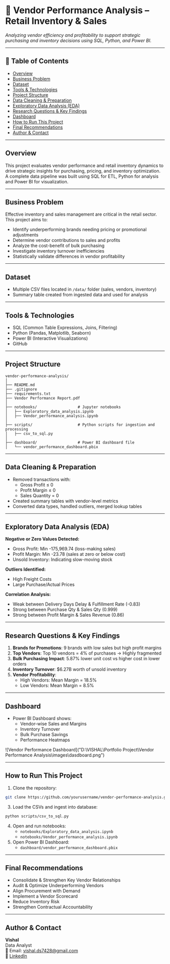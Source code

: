 
# 🧾 Vendor Performance Analysis – Retail Inventory & Sales

_Analyzing vendor efficiency and profitability to support strategic purchasing and inventory decisions using SQL, Python, and Power BI._

---

## 📌 Table of Contents
- <a href="#overview">Overview</a>
- <a href="#business-problem">Business Problem</a>
- <a href="#dataset">Dataset</a>
- <a href="#tools--technologies">Tools & Technologies</a>
- <a href="#project-structure">Project Structure</a>
- <a href="#data-cleaning--preparation">Data Cleaning & Preparation</a>
- <a href="#exploratory-data-analysis-eda">Exploratory Data Analysis (EDA)</a>
- <a href="#research-questions--key-findings">Research Questions & Key Findings</a>
- <a href="#dashboard">Dashboard</a>
- <a href="#how-to-run-this-project">How to Run This Project</a>
- <a href="#final-recommendations">Final Recommendations</a>
- <a href="#author--contact">Author & Contact</a>

---
<h2><a class="anchor" id="overview"></a>Overview</h2>

This project evaluates vendor performance and retail inventory dynamics to drive strategic insights for purchasing, pricing, and inventory optimization. A complete data pipeline was built using SQL for ETL, Python for analysis and Power BI for visualization.

---
<h2><a class="anchor" id="business-problem"></a>Business Problem</h2>

Effective inventory and sales management are critical in the retail sector. This project aims to:
- Identify underperforming brands needing pricing or promotional adjustments
- Determine vendor contributions to sales and profits
- Analyze the cost-benefit of bulk purchasing
- Investigate inventory turnover inefficiencies
- Statistically validate differences in vendor profitability

---
<h2><a class="anchor" id="dataset"></a>Dataset</h2>

- Multiple CSV files located in `/data/` folder (sales, vendors, inventory)
- Summary table created from ingested data and used for analysis

---

<h2><a class="anchor" id="tools--technologies"></a>Tools & Technologies</h2>

- SQL (Common Table Expressions, Joins, Filtering)
- Python (Pandas, Matplotlib, Seaborn)
- Power BI (Interactive Visualizations)
- GitHub

---
<h2><a class="anchor" id="project-structure"></a>Project Structure</h2>

```
vendor-performance-analysis/
│
├── README.md
├── .gitignore
├── requirements.txt
├── Vendor Performance Report.pdf
│
├── notebooks/                  # Jupyter notebooks
│   ├── Exploratory_data_analysis.ipynb
│   ├── Vendor_performance_analysis.ipynb
│
├── scripts/                    # Python scripts for ingestion and processing
│   ├── csv_to_sql.py
│
├── dashboard/                  # Power BI dashboard file
│   └── vendor_performance_dashboard.pbix
```

---
<h2><a class="anchor" id="data-cleaning--preparation"></a>Data Cleaning & Preparation</h2>

- Removed transactions with:
  - Gross Profit ≤ 0
  - Profit Margin ≤ 0
  - Sales Quantity = 0
- Created summary tables with vendor-level metrics
- Converted data types, handled outliers, merged lookup tables

---
<h2><a class="anchor" id="exploratory-data-analysis-eda"></a>Exploratory Data Analysis (EDA)</h2>

**Negative or Zero Values Detected:**
- Gross Profit: Min -175,969.74 (loss-making sales)
- Profit Margin: Min -23.78 (sales at zero or below cost)
- Unsold Inventory: Indicating slow-moving stock

**Outliers Identified:**
- High Freight Costs 
- Large Purchase/Actual Prices

**Correlation Analysis:**
- Weak between Delivery Days Delay & Fulfillment Rate (-0.83)
- Strong between Purchase Qty & Sales Qty (0.999)
- Strong between Profit Margin & Sales Revenue (0.86)

---
<h2><a class="anchor" id="research-questions--key-findings"></a>Research Questions & Key Findings</h2>

1. **Brands for Promotions**: 9 brands with low sales but high profit margins
2. **Top Vendors**: Top 10 vendors = 4% of purchases → Highly fragmented
3. **Bulk Purchasing Impact**: 5.87% lower unit cost vs higher cost in lower orders 
4. **Inventory Turnover**: $6.27B worth of unsold inventory
5. **Vendor Profitability**:
   - High Vendors: Mean Margin = 18.5%
   - Low Vendors: Mean Margin = 8.5%

---
<h2><a class="anchor" id="dashboard"></a>Dashboard</h2>

- Power BI Dashboard shows:
  - Vendor-wise Sales and Margins
  - Inventory Turnover
  - Bulk Purchase Savings
  - Performance Heatmaps

![Vendor Performance Dashboard]("D:\VISHAL\Portfolio Project\Vendor Performance Analysis\images\dasdboard.png")

---
<h2><a class="anchor" id="how-to-run-this-project"></a>How to Run This Project</h2>

1. Clone the repository:
```bash
git clone https://github.com/yourusername/vendor-performance-analysis.git
```
3. Load the CSVs and ingest into database:
```bash
python scripts/csv_to_sql.py
```
4. Open and run notebooks:
   - `notebooks/Exploratory_data_analysis.ipynb`
   - `notebooks/Vendor_performance_analysis.ipynb`
5. Open Power BI Dashboard:
   - `dashboard/vendor_performance_dashboard.pbix`

---
<h2><a class="anchor" id="final-recommendations"></a>Final Recommendations</h2>

- Consolidate & Strengthen Key Vendor Relationships
- Audit & Optimize Underperforming Vendors 
- Align Procurement with Demand
- Implement a Vendor Scorecard
- Reduce Inventory Risk
- Strengthen Contractual Accountability

---
<h2><a class="anchor" id="author--contact"></a>Author & Contact</h2>

**Vishal**  
Data Analyst  
📧 Email: vishal.ds7428@gmail.com  
🔗 [LinkedIn](https://www.linkedin.com/in/vishaldstech/)
